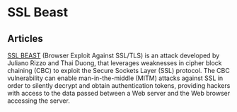 # SSL Beast

## Articles

[SSL BEAST](https://nerdoholic.org/uploads/dergln/beast_part2/ssl_jun21.pdf) (Browser Exploit Against SSL/TLS) is an attack developed by Juliano Rizzo and Thai Duong, that leverages weaknesses in cipher block chaining (CBC) to exploit the Secure Sockets Layer (SSL) protocol. The CBC vulnerability can enable man-in-the-middle (MITM) attacks against SSL in order to silently decrypt and obtain authentication tokens, providing hackers with access to the data passed between a Web server and the Web browser accessing the server.

